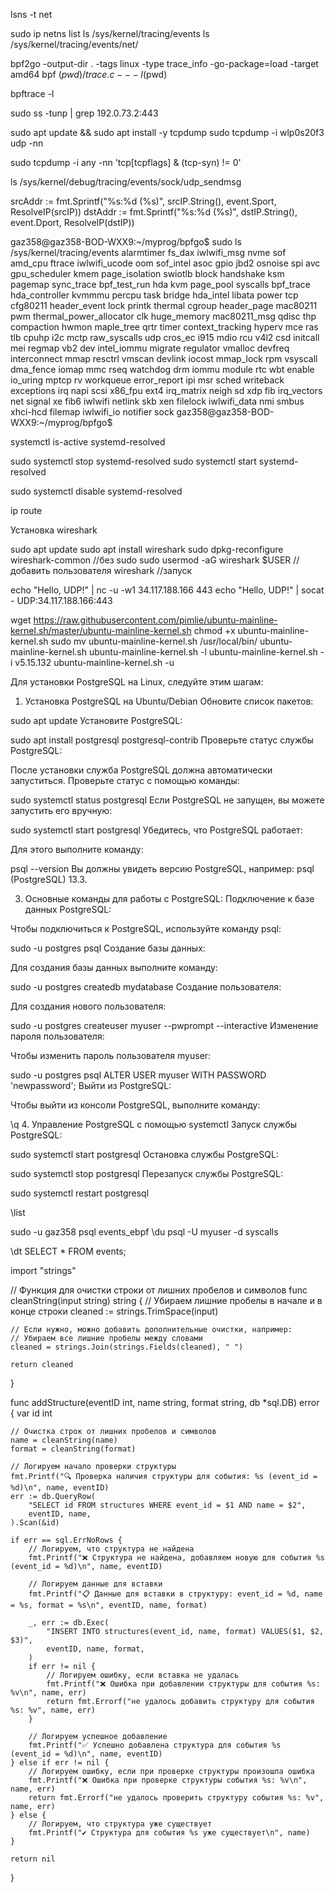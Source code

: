 lsns -t net


sudo ip netns list
ls /sys/kernel/tracing/events
ls /sys/kernel/tracing/events/net/




bpf2go -output-dir . -tags linux -type trace_info -go-package=load -target amd64 bpf $(pwd)/trace.c -- -I$(pwd)

bpftrace -l

sudo ss -tunp | grep 192.0.73.2:443


sudo apt update && sudo apt install -y tcpdump
sudo tcpdump -i wlp0s20f3 udp -nn

sudo tcpdump -i any -nn 'tcp[tcpflags] & (tcp-syn) != 0'

ls /sys/kernel/debug/tracing/events/sock/udp_sendmsg


srcAddr := fmt.Sprintf("%s:%d (%s)", srcIP.String(), event.Sport, ResolveIP(srcIP))
dstAddr := fmt.Sprintf("%s:%d (%s)", dstIP.String(), event.Dport, ResolveIP(dstIP))


gaz358@gaz358-BOD-WXX9:~/myprog/bpfgo$ sudo ls /sys/kernel/tracing/events
alarmtimer        fs_dax          iwlwifi_msg    nvme            sof
amd_cpu           ftrace          iwlwifi_ucode  oom             sof_intel
asoc              gpio            jbd2           osnoise         spi
avc               gpu_scheduler   kmem           page_isolation  swiotlb
block             handshake       ksm            pagemap         sync_trace
bpf_test_run      hda             kvm            page_pool       syscalls
bpf_trace         hda_controller  kvmmmu         percpu          task
bridge            hda_intel       libata         power           tcp
cfg80211          header_event    lock           printk          thermal
cgroup            header_page     mac80211       pwm             thermal_power_allocator
clk               huge_memory     mac80211_msg   qdisc           thp
compaction        hwmon           maple_tree     qrtr            timer
context_tracking  hyperv          mce            ras             tlb
cpuhp             i2c             mctp           raw_syscalls    udp
cros_ec           i915            mdio           rcu             v4l2
csd               initcall        mei            regmap          vb2
dev               intel_iommu     migrate        regulator       vmalloc
devfreq           interconnect    mmap           resctrl         vmscan
devlink           iocost          mmap_lock      rpm             vsyscall
dma_fence         iomap           mmc            rseq            watchdog
drm               iommu           module         rtc             wbt
enable            io_uring        mptcp          rv              workqueue
error_report      ipi             msr            sched           writeback
exceptions        irq             napi           scsi            x86_fpu
ext4              irq_matrix      neigh          sd              xdp
fib               irq_vectors     net            signal          xe
fib6              iwlwifi         netlink        skb             xen
filelock          iwlwifi_data    nmi            smbus           xhci-hcd
filemap           iwlwifi_io      notifier       sock
gaz358@gaz358-BOD-WXX9:~/myprog/bpfgo$ 


systemctl is-active systemd-resolved

sudo systemctl stop systemd-resolved
sudo systemctl start systemd-resolved

sudo systemctl disable systemd-resolved

ip route

Установка wireshark

sudo apt update
sudo apt install wireshark
sudo dpkg-reconfigure wireshark-common //без sudo
sudo usermod -aG wireshark $USER //добавить пользователя
wireshark //запуск

echo "Hello, UDP!" | nc -u -w1 34.117.188.166 443
echo "Hello, UDP!" | socat - UDP:34.117.188.166:443


wget https://raw.githubusercontent.com/pimlie/ubuntu-mainline-kernel.sh/master/ubuntu-mainline-kernel.sh
chmod +x ubuntu-mainline-kernel.sh
sudo mv ubuntu-mainline-kernel.sh /usr/local/bin/
ubuntu-mainline-kernel.sh
ubuntu-mainline-kernel.sh -l
ubuntu-mainline-kernel.sh -i v5.15.132
ubuntu-mainline-kernel.sh -u





Для установки PostgreSQL на Linux, следуйте этим шагам:

1. Установка PostgreSQL на Ubuntu/Debian
Обновите список пакетов:


sudo apt update
Установите PostgreSQL:


sudo apt install postgresql postgresql-contrib
Проверьте статус службы PostgreSQL:

После установки служба PostgreSQL должна автоматически запуститься. Проверьте статус с помощью команды:


sudo systemctl status postgresql
Если PostgreSQL не запущен, вы можете запустить его вручную:


sudo systemctl start postgresql
Убедитесь, что PostgreSQL работает:

Для этого выполните команду:


psql --version
Вы должны увидеть версию PostgreSQL, например: psql (PostgreSQL) 13.3.


3. Основные команды для работы с PostgreSQL:
Подключение к базе данных PostgreSQL:

Чтобы подключиться к PostgreSQL, используйте команду psql:


sudo -u postgres psql
Создание базы данных:

Для создания базы данных выполните команду:


sudo -u postgres createdb mydatabase
Создание пользователя:

Для создания нового пользователя:


sudo -u postgres createuser myuser --pwprompt --interactive
Изменение пароля пользователя:

Чтобы изменить пароль пользователя myuser:


sudo -u postgres psql
ALTER USER myuser WITH PASSWORD 'newpassword';
Выйти из PostgreSQL:

Чтобы выйти из консоли PostgreSQL, выполните команду:


\q
4. Управление PostgreSQL с помощью systemctl
Запуск службы PostgreSQL:


sudo systemctl start postgresql
Остановка службы PostgreSQL:


sudo systemctl stop postgresql
Перезапуск службы PostgreSQL:


sudo systemctl restart postgresql

\list

sudo -u gaz358 psql events_ebpf
\du
psql -U myuser -d syscalls

\dt
SELECT * FROM events;




import "strings"

// Функция для очистки строки от лишних пробелов и символов
func cleanString(input string) string {
    // Убираем лишние пробелы в начале и в конце строки
    cleaned := strings.TrimSpace(input)

    // Если нужно, можно добавить дополнительные очистки, например:
    // Убираем все лишние пробелы между словами
    cleaned = strings.Join(strings.Fields(cleaned), " ")

    return cleaned
}

func addStructure(eventID int, name string, format string, db *sql.DB) error {
    var id int

    // Очистка строк от лишних пробелов и символов
    name = cleanString(name)
    format = cleanString(format)

    // Логируем начало проверки структуры
    fmt.Printf("🔍 Проверка наличия структуры для события: %s (event_id = %d)\n", name, eventID)
    err := db.QueryRow(
        "SELECT id FROM structures WHERE event_id = $1 AND name = $2",
        eventID, name,
    ).Scan(&id)

    if err == sql.ErrNoRows {
        // Логируем, что структура не найдена
        fmt.Printf("❌ Структура не найдена, добавляем новую для события %s (event_id = %d)\n", name, eventID)

        // Логируем данные для вставки
        fmt.Printf("📋 Данные для вставки в структуру: event_id = %d, name = %s, format = %s\n", eventID, name, format)

        _, err := db.Exec(
            "INSERT INTO structures(event_id, name, format) VALUES($1, $2, $3)",
            eventID, name, format,
        )
        if err != nil {
            // Логируем ошибку, если вставка не удалась
            fmt.Printf("❌ Ошибка при добавлении структуры для события %s: %v\n", name, err)
            return fmt.Errorf("не удалось добавить структуру для события %s: %v", name, err)
        }

        // Логируем успешное добавление
        fmt.Printf("✅ Успешно добавлена структура для события %s (event_id = %d)\n", name, eventID)
    } else if err != nil {
        // Логируем ошибку, если при проверке структуры произошла ошибка
        fmt.Printf("❌ Ошибка при проверке структуры события %s: %v\n", name, err)
        return fmt.Errorf("не удалось проверить структуру события %s: %v", name, err)
    } else {
        // Логируем, что структура уже существует
        fmt.Printf("✔️ Структура для события %s уже существует\n", name)
    }

    return nil
}


